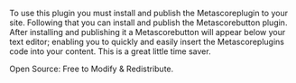 To use this plugin you must install and publish the Metascoreplugin to your site. 
Following that you can install and publish the Metascorebutton plugin. 
After installing and publishing it a Metascorebutton will appear below your text editor; 
enabling you to quickly and easily insert the Metascoreplugins code into your content. 
This is a great little time saver.

Open Source: Free to Modify & Redistribute. 
